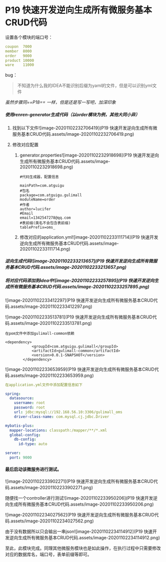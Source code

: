 # P19 快速开发逆向生成所有微服务基本CRUD代码

设置各个模块的端口号：

```yml
coupon	7000
member	8000
order	9000
product	10000
ware	11000
```

bug：

> 不知道为什么我的IDEA不能识别后缀为yaml的文件，但是可以识别yml文件



*虽然步骤同==P18== 一样，但是还是写一写吧，加深印象*

##### 使用renren-generator生成代码（以order模块为例，其他大同小异）

1. 找到以下文件![image-20201102232706419](P19 快速开发逆向生成所有微服务基本CRUD代码.assets/image-20201102232706419.png)

2. 修改对应配置

   1. generator.properties![image-20201102232918698](P19 快速开发逆向生成所有微服务基本CRUD代码.assets/image-20201102232918698.png)

      ```properties
      #代码生成器，配置信息
      
      mainPath=com.atguigu
      #包名
      package=com.atguigu.gulimall
      moduleName=order
      #作者
      author=lucifer
      #Email
      email=1342547278@qq.com
      #表前缀(类名不会包含表前缀)
      tablePrefix=oms_
      ```

   2. 修改对应的application.yml![image-20201102233111714](P19 快速开发逆向生成所有微服务基本CRUD代码.assets/image-20201102233111714.png)

##### 逆向生成代码![image-20201102233213657](P19 快速开发逆向生成所有微服务基本CRUD代码.assets/image-20201102233213657.png)

##### 将对应代码添加到idea中![image-20201102233257895](P19 快速开发逆向生成所有微服务基本CRUD代码.assets/image-20201102233257895.png)

![image-20201102233412297](P19 快速开发逆向生成所有微服务基本CRUD代码.assets/image-20201102233412297.png)

![image-20201102233513781](P19 快速开发逆向生成所有微服务基本CRUD代码.assets/image-20201102233513781.png)

```pom
在pom文件中添加gulimall-common依赖

<dependency>
            <groupId>com.atguigu.gulimall</groupId>
            <artifactId>gulimall-common</artifactId>
            <version>0.0.1-SNAPSHOT</version>
        </dependency>
```

![image-20201102233653959](P19 快速开发逆向生成所有微服务基本CRUD代码.assets/image-20201102233653959.png)

```yml
在application.yml文件中添加配置信息如下

spring:
  datasource:
    username: root
    password: root
    url: jdbc:mysql://192.168.56.10:3306/gulimall_oms
    driver-class-name: com.mysql.cj.jdbc.Driver

mybatis-plus:
  mapper-locations: classpath:/mapper/**/*.xml
  global-config:
    db-config:
      id-type: auto

server:
  port: 9000
```

#### 最后启动该微服务进行测试。

![image-20201102233902271](P19 快速开发逆向生成所有微服务基本CRUD代码.assets/image-20201102233902271.png)

随便找一个controller进行测试![image-20201102233950206](P19 快速开发逆向生成所有微服务基本CRUD代码.assets/image-20201102233950206.png)

![image-20201102234027562](P19 快速开发逆向生成所有微服务基本CRUD代码.assets/image-20201102234027562.png)

由于没有数据所以只会输出一串json![image-20201102234114912](P19 快速开发逆向生成所有微服务基本CRUD代码.assets/image-20201102234114912.png)

至此，此模块完成。同理其他微服务模块也是如此操作，在执行过程中只需要修改对应的数据库名，端口号，表单前缀等即可。